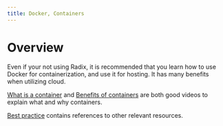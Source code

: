 ```yaml
---
title: Docker, Containers
---
```


# Overview

Even if your not using Radix, it is recommended that you learn how to use Docker for containerization, and use it for hosting. It has many benefits when utilizing cloud.

[What is a container](https://www.youtube.com/watch?v=EnJ7qX9fkcU) and [Benefits of containers](https://www.youtube.com/watch?v=cCTLjAdIQho) are both good videos to explain what and why containers.  

[Best practice](https://www.radix.equinor.com/docs/topic-docker/) contains references to other relevant resources.
